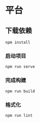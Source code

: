 # 平台

## 下载依赖
```
npm install
```

### 启动项目
```
npm run serve
```

### 完成构建
```
npm run build
```

### 格式化
```
npm run lint
```

